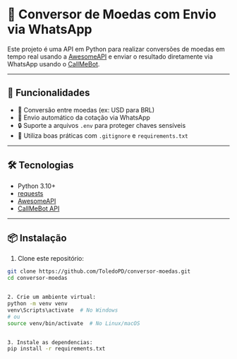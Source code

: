 # 💱 Conversor de Moedas com Envio via WhatsApp

Este projeto é uma API em Python para realizar conversões de moedas em tempo real usando a [AwesomeAPI](https://economia.awesomeapi.com.br) e enviar o resultado diretamente via WhatsApp usando o [CallMeBot](https://www.callmebot.com/).

---

## 🚀 Funcionalidades

- 🔁 Conversão entre moedas (ex: USD para BRL)
- 📩 Envio automático da cotação via WhatsApp
- 🔒 Suporte a arquivos `.env` para proteger chaves sensíveis
- 🧼 Utiliza boas práticas com `.gitignore` e `requirements.txt`

---

## 🛠 Tecnologias

- Python 3.10+
- [requests](https://pypi.org/project/requests/)
- [AwesomeAPI](https://docs.awesomeapi.com.br/api-de-moedas)
- [CallMeBot API](https://www.callmebot.com/)

---

## 📦 Instalação

1. Clone este repositório:

```bash
git clone https://github.com/ToledoPD/conversor-moedas.git
cd conversor-moedas


2. Crie um ambiente virtual:
python -m venv venv
venv\Scripts\activate  # No Windows
# ou
source venv/bin/activate  # No Linux/macOS


3. Instale as dependencias:
pip install -r requirements.txt
